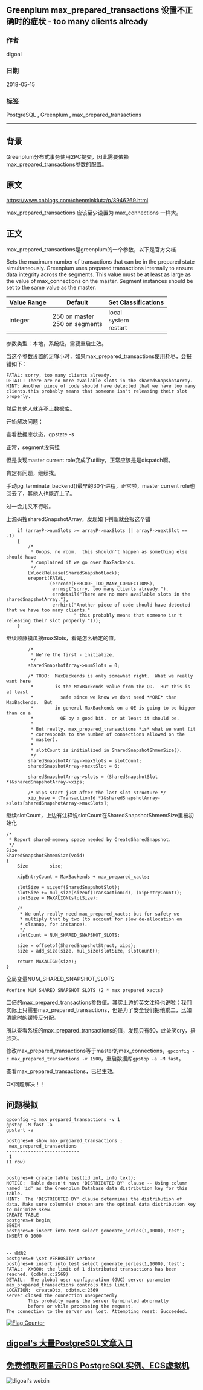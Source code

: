 ## Greenplum max_prepared_transactions 设置不正确时的症状 - too many clients already     
                                                           
### 作者                                                           
digoal                                                           
                                                           
### 日期                                                           
2018-05-15                                                         
                                                           
### 标签                                                           
PostgreSQL , Greenplum , max_prepared_transactions      
                                                           
----                                                           
                                                           
## 背景    
Greenplum分布式事务使用2PC提交，因此需要依赖max_prepared_transactions参数的配置。  
   
## 原文  
https://www.cnblogs.com/chenminklutz/p/8946269.html  
  
  
  
max_prepared_transactions 应该至少设置为 max_connections 一样大。  
  
## 正文  
  
max_prepared_transactions是greenplum的一个参数，以下是官方文档  
  
Sets the maximum number of transactions that can be in the prepared state simultaneously. Greenplum uses prepared transactions internally to ensure data integrity across the segments. This value must be at least as large as the value of max_connections on the master. Segment instances should be set to the same value as the master.  
  
Value Range	| Default	| Set Classifications  
---|---|---  
integer	| 250 on master <br> 250 on segments | local <br> system  <br> restart  
  
参数类型：本地，系统级，需要重启生效。  
  
当这个参数设置的足够小时，如果max_prepared_transactions使用耗尽，会报错如下：  
  
```  
FATAL: sorry, too many clients already.  
DETAIL: There are no more available slots in the sharedSnapshotArray.  
HINT: Another piece of code should have detected that we have too many clients.this probably means that someone isn't releasing their slot properly.  
```  
  
然后其他人就连不上数据库。  
  
开始解决问题：  
  
查看数据库状态，gpstate -s  
  
正常，segment没有挂  
  
但是发现master current role变成了utility，正常应该是是dispatch啊。  
  
肯定有问题，继续找。  
  
手动pg_terminate_backend()最早的30个进程，正常啦，master current role也回去了，其他人也能连上了。  
  
过一会儿又不行啦。  
  
上源码搜sharedSnapshotArray，发现如下判断就会报这个错  
  
```  
    if (arrayP->numSlots >= arrayP->maxSlots || arrayP->nextSlot == -1)  
    {  
        /*  
         * Ooops, no room.  this shouldn't happen as something else should have  
         * complained if we go over MaxBackends.  
         */  
        LWLockRelease(SharedSnapshotLock);  
        ereport(FATAL,  
                (errcode(ERRCODE_TOO_MANY_CONNECTIONS),  
                 errmsg("sorry, too many clients already."),  
                 errdetail("There are no more available slots in the sharedSnapshotArray."),  
                 errhint("Another piece of code should have detected that we have too many clients."  
                         " this probably means that someone isn't releasing their slot properly.")));  
    }  
```  
  
继续顺藤摸瓜搜maxSlots，看是怎么确定的值。  
  
```  
        /*  
         * We're the first - initialize.  
         */  
        sharedSnapshotArray->numSlots = 0;  
  
        /* TODO:  MaxBackends is only somewhat right.  What we really want here  
         *        is the MaxBackends value from the QD.  But this is at least  
         *          safe since we know we dont need *MORE* than MaxBackends.  But  
         *        in general MaxBackends on a QE is going to be bigger than on a  
         *          QE by a good bit.  or at least it should be.  
         *  
         * But really, max_prepared_transactions *is* what we want (it  
         * corresponds to the number of connections allowed on the  
         * master).  
         *  
         * slotCount is initialized in SharedSnapshotShmemSize().  
         */  
        sharedSnapshotArray->maxSlots = slotCount;  
        sharedSnapshotArray->nextSlot = 0;  
  
        sharedSnapshotArray->slots = (SharedSnapshotSlot *)&sharedSnapshotArray->xips;  
  
        /* xips start just after the last slot structure */  
        xip_base = (TransactionId *)&sharedSnapshotArray->slots[sharedSnapshotArray->maxSlots];  
```  
  
继续slotCount，上边有注释说slotCount在SharedSnapshotShmemSize里被初始化  
  
```  
/*  
 * Report shared-memory space needed by CreateSharedSnapshot.  
 */  
Size  
SharedSnapshotShmemSize(void)  
{  
    Size        size;  
  
    xipEntryCount = MaxBackends + max_prepared_xacts;  
  
    slotSize = sizeof(SharedSnapshotSlot);  
    slotSize += mul_size(sizeof(TransactionId), (xipEntryCount));  
    slotSize = MAXALIGN(slotSize);  
  
    /*  
     * We only really need max_prepared_xacts; but for safety we  
     * multiply that by two (to account for slow de-allocation on  
     * cleanup, for instance).  
     */  
    slotCount = NUM_SHARED_SNAPSHOT_SLOTS;  
  
    size = offsetof(SharedSnapshotStruct, xips);  
    size = add_size(size, mul_size(slotSize, slotCount));  
  
    return MAXALIGN(size);  
}  
```  
  
全局变量NUM_SHARED_SNAPSHOT_SLOTS  
  
```  
#define NUM_SHARED_SNAPSHOT_SLOTS (2 * max_prepared_xacts)  
```  
  
二倍的max_prepared_transactions参数值。其实上边的英文注释也说啦：我们实际上只需要max_prepared_transactions，但是为了安全我们把他乘二，比如清除时的缓慢反分配。  
  
所以查看系统的max_prepared_transactions的值，发现只有50，此处笑cry，捂脸哭。  
  
修改max_prepared_transactions等于master的max_connections，```gpconfig -c max_prepared_transactions -v 1500```，重启数据库```gpstop -a -M fast```。  
  
查看max_prepared_transactions，已经生效。  
  
OK问题解决！！    
  
## 问题模拟
```
gpconfig -c max_prepared_transactions -v 1
gpstop -M fast -a
gpstart -a

postgres=# show max_prepared_transactions ;
 max_prepared_transactions 
---------------------------
 1
(1 row)


postgres=# create table test(id int, info text);
NOTICE:  Table doesn't have 'DISTRIBUTED BY' clause -- Using column named 'id' as the Greenplum Database data distribution key for this table.
HINT:  The 'DISTRIBUTED BY' clause determines the distribution of data. Make sure column(s) chosen are the optimal data distribution key to minimize skew.
CREATE TABLE
postgres=# begin;
BEGIN
postgres=# insert into test select generate_series(1,1000),'test';
INSERT 0 1000


-- 会话2
postgres=# \set VERBOSITY verbose
postgres=# insert into test select generate_series(1,1000),'test';
FATAL:  XX000: the limit of 1 distributed transactions has been reached. (cdbtm.c:2569)
DETAIL:  The global user configuration (GUC) server parameter max_prepared_transactions controls this limit.
LOCATION:  createDtx, cdbtm.c:2569
server closed the connection unexpectedly
        This probably means the server terminated abnormally
        before or while processing the request.
The connection to the server was lost. Attempting reset: Succeeded.
```
  
<a rel="nofollow" href="http://info.flagcounter.com/h9V1"  ><img src="http://s03.flagcounter.com/count/h9V1/bg_FFFFFF/txt_000000/border_CCCCCC/columns_2/maxflags_12/viewers_0/labels_0/pageviews_0/flags_0/"  alt="Flag Counter"  border="0"  ></a>  
  
  
  
  
  
  
## [digoal's 大量PostgreSQL文章入口](https://github.com/digoal/blog/blob/master/README.md "22709685feb7cab07d30f30387f0a9ae")
  
  
## [免费领取阿里云RDS PostgreSQL实例、ECS虚拟机](https://free.aliyun.com/ "57258f76c37864c6e6d23383d05714ea")
  
  
![digoal's weixin](../pic/digoal_weixin.jpg "f7ad92eeba24523fd47a6e1a0e691b59")
  
